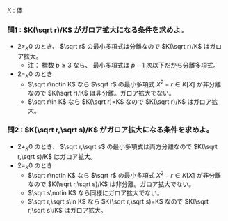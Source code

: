 $K$ : 体
### 問1 : $K(\sqrt r)/K$ がガロア拡大になる条件を求めよ。
- $2\neq_K 0$ のとき、 $\sqrt r$ の最小多項式は分離なので $K(\sqrt r)/K$ はガロア拡大。
  - 注： 標数 $p\geq 3$ なら、 最小多項式は $p-1$ 次以下だから分離多項式。
- $2=_K0$ のとき
  - $\sqrt r\notin K$ なら $\sqrt r$ の最小多項式 $X^2-r\in K[X]$ が非分離なので $K(\sqrt r)/K$ は非分離。ガロア拡大でない。
  - $\sqrt r\in K$ なら $K(\sqrt r)=K$ なので $K(\sqrt r)/K$ はガロア拡大。
### 問2 : $K(\sqrt r,\sqrt s)/K$ がガロア拡大になる条件を求めよ。
- $2\neq_K 0$ のとき、 $\sqrt r,\sqrt s$ の最小多項式は両方分離なので $K(\sqrt r,\sqrt s)/K$ はガロア拡大。
- $2=_K0$ のとき
  - $\sqrt r\notin K$ なら $\sqrt r$ の最小多項式 $X^2-r\in K[X]$ が非分離なので $K(\sqrt r,\sqrt s)/K$ は非分離。ガロア拡大でない。
  - $\sqrt s\notin K$ なら同様にガロア拡大でない。
  - $\sqrt r,\sqrt s\in K$ なら $K(\sqrt r,\sqrt s)=K$ なので $K(\sqrt r,\sqrt s)/K$ はガロア拡大。
